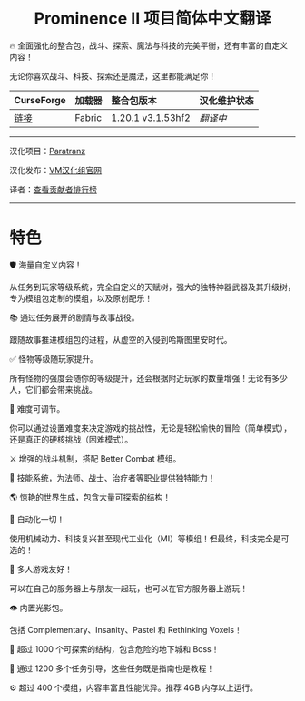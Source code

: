<div align="center"> 
   <h1>Prominence II 项目简体中文翻译</h1>
</div>

🔥 全面强化的整合包，战斗、探索、魔法与科技的完美平衡，还有丰富的自定义内容！

无论你喜欢战斗、科技、探索还是魔法，这里都能满足你！

CurseForge|加载器|整合包版本|汉化维护状态
:-|:-|:-|:-
[链接](https://www.curseforge.com/minecraft/modpacks/prominence-2-rpg)|Fabric|1.20.1 v3.1.53hf2|*翻译中*|

---

汉化项目：[Paratranz](https://paratranz.cn/projects/13782)

汉化发布：[VM汉化组官网](https://vmct-cn.top/modpacks/prominence2)

译者：[查看贡献者排行榜](https://paratranz.cn/projects/13782/leaderboard)

---

# 特色

🛡️ 海量自定义内容！

从任务到玩家等级系统，完全自定义的天赋树，强大的独特神器武器及其升级树，专为模组包定制的模组，以及原创配乐！

📚 通过任务展开的剧情与故事战役。

跟随故事推进模组包的进程，从虚空的入侵到哈斯图里安时代。

✅ 怪物等级随玩家提升。

所有怪物的强度会随你的等级提升，还会根据附近玩家的数量增强！无论有多少人，它们都会带来挑战。

🔴 难度可调节。

你可以通过设置难度来决定游戏的挑战性，无论是轻松愉快的冒险（简单模式），还是真正的硬核挑战（困难模式）。

⚔️ 增强的战斗机制，搭配 Better Combat 模组。

💛 技能系统，为法师、战士、治疗者等职业提供独特能力！

🌎 惊艳的世界生成，包含大量可探索的结构！

🔧 自动化一切！

使用机械动力、科技复兴甚至现代工业化（MI）等模组！但最终，科技完全是可选的！

👥 多人游戏友好！

可以在自己的服务器上与朋友一起玩，也可以在官方服务器上游玩！

👁️ 内置光影包。

包括 Complementary、Insanity、Pastel 和 Rethinking Voxels！

🏰 超过 1000 个可探索的结构，包含危险的地下城和 Boss！

📖 通过 1200 多个任务引导，这些任务既是指南也是教程！

⚙️ 超过 400 个模组，内容丰富且性能优异。推荐 4GB 内存以上运行。
